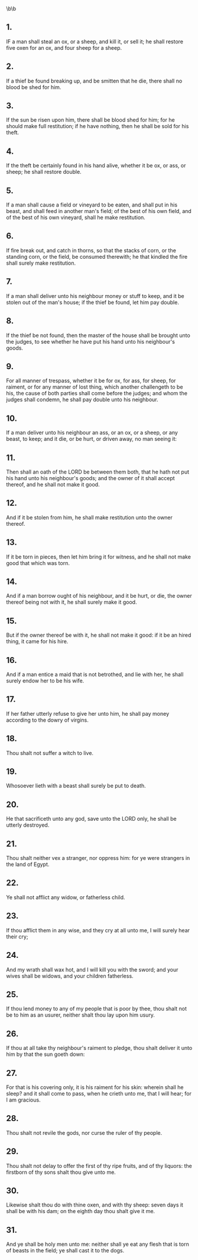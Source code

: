 \b\b
## 1.
IF a man shall steal an ox, or a sheep, and kill it, or sell it; he shall restore five oxen for an ox, and four sheep for a sheep.
## 2.
If a thief be found breaking up, and be smitten that he die, there shall no blood be shed for him.
## 3.
If the sun be risen upon him, there shall be blood shed for him; for he should make full restitution; if he have nothing, then he shall be sold for his theft.
## 4.
If the theft be certainly found in his hand alive, whether it be ox, or ass, or sheep; he shall restore double.
## 5.
If a man shall cause a field or vineyard to be eaten, and shall put in his beast, and shall feed in another man's field; of the best of his own field, and of the best of his own vineyard, shall he make restitution.
## 6.
If fire break out, and catch in thorns, so that the stacks of corn, or the standing corn, or the field, be consumed therewith; he that kindled the fire shall surely make restitution.
## 7.
If a man shall deliver unto his neighbour money or stuff to keep, and it be stolen out of the man's house; if the thief be found, let him pay double.
## 8.
If the thief be not found, then the master of the house shall be brought unto the judges, to see whether he have put his hand unto his neighbour's goods.
## 9.
For all manner of trespass, whether it be for ox, for ass, for sheep, for raiment, or for any manner of lost thing, which another challengeth to be his, the cause of both parties shall come before the judges; and whom the judges shall condemn, he shall pay double unto his neighbour.
## 10.
If a man deliver unto his neighbour an ass, or an ox, or a sheep, or any beast, to keep; and it die, or be hurt, or driven away, no man seeing it:
## 11.
Then shall an oath of the LORD be between them both, that he hath not put his hand unto his neighbour's goods; and the owner of it shall accept thereof, and he shall not make it good.
## 12.
And if it be stolen from him, he shall make restitution unto the owner thereof.
## 13.
If it be torn in pieces, then let him bring it for witness, and he shall not make good that which was torn.
## 14.
And if a man borrow ought of his neighbour, and it be hurt, or die, the owner thereof being not with it, he shall surely make it good.
## 15.
But if the owner thereof be with it, he shall not make it good: if it be an hired thing, it came for his hire.
## 16.
And if a man entice a maid that is not betrothed, and lie with her, he shall surely endow her to be his wife.
## 17.
If her father utterly refuse to give her unto him, he shall pay money according to the dowry of virgins.
## 18.
Thou shalt not suffer a witch to live.
## 19.
Whosoever lieth with a beast shall surely be put to death.
## 20.
He that sacrificeth unto any god, save unto the LORD only, he shall be utterly destroyed.
## 21.
Thou shalt neither vex a stranger, nor oppress him: for ye were strangers in the land of Egypt.
## 22.
Ye shall not afflict any widow, or fatherless child.
## 23.
If thou afflict them in any wise, and they cry at all unto me, I will surely hear their cry;
## 24.
And my wrath shall wax hot, and I will kill you with the sword; and your wives shall be widows, and your children fatherless.
## 25.
If thou lend money to any of my people that is poor by thee, thou shalt not be to him as an usurer, neither shalt thou lay upon him usury.
## 26.
If thou at all take thy neighbour's raiment to pledge, thou shalt deliver it unto him by that the sun goeth down:
## 27.
For that is his covering only, it is his raiment for his skin: wherein shall he sleep?  and it shall come to pass, when he crieth unto me, that I will hear; for I am gracious.
## 28.
Thou shalt not revile the gods, nor curse the ruler of thy people.
## 29.
Thou shalt not delay to offer the first of thy ripe fruits, and of thy liquors: the firstborn of thy sons shalt thou give unto me.
## 30.
Likewise shalt thou do with thine oxen, and with thy sheep: seven days it shall be with his dam; on the eighth day thou shalt give it me.
## 31.
And ye shall be holy men unto me: neither shall ye eat any flesh that is torn of beasts in the field; ye shall cast it to the dogs.
